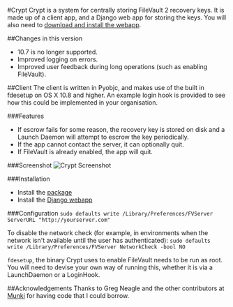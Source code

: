 #Crypt
Crypt is a system for centrally storing FileVault 2 recovery keys. It is made up of a client app, and a Django web app for storing the keys. You will also need to [download and install the webapp](https://github.com/grahamgilbert/Crypt-Server).

##Changes in this version
* 10.7 is no longer supported.
* Improved logging on errors.
* Improved user feedback during long operations (such as enabling FileVault).

##Client
The client is written in Pyobjc, and makes use of  the built in fdesetup on OS X 10.8 and higher. An example login hook is provided to see how this could be implemented in your organisation. 

###Features
- If escrow fails for some reason, the recovery key is stored on disk and a Launch Daemon will attempt to escrow the key periodically.
- If the app cannot contact the server, it can optionally quit.
- If FileVault is already enabled, the app will quit.

###Screenshot
![Crypt Screenshot](https://raw.github.com/grahamgilbert/Crypt/master/Screenshot.png)

###Installation
- Install the [package](https://github.com/grahamgilbert/Crypt/releases) 
- Install the [Django webapp](https://github.com/grahamgilbert/Crypt-Server)

###Configuration
``sudo defaults write /Library/Preferences/FVServer ServerURL "http://yourserver.com"``

To disable the network check (for example, in environments when the network isn't available until the user has authenticated):
``sudo defaults write /Library/Preferences/FVServer NetworkCheck -bool NO``

``fdesetup``, the binary Crypt uses to enable FileVault needs to be run as root. You will need to devise your own way of running this, whether it is via a LaunchDaemon or a LoginHook.

##Acknowledgements
Thanks to Greg Neagle and the other contributors at [Munki](http://code.google.com/p/munki/) for having code that I could borrow.
